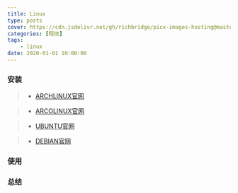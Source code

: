```yaml
---
title: Linux
type: posts
cover: https://cdn.jsdelivr.net/gh/richbridge/picx-images-hosting@master/thumbnail/程技.jpg
categories: [程技]
tags:
    - linux
date: 2020-01-01 10:00:00
---
```


### 安装
> * [ARCHLINUX官网](https://archlinux.org/)

> * [ARCOLINUX官网](https://arcolinux.com/)

> * [UBUNTU官网](https://www.ubuntu.com)

> * [DEBIAN官网](https://www.debian.org/)

### 使用

### 总结